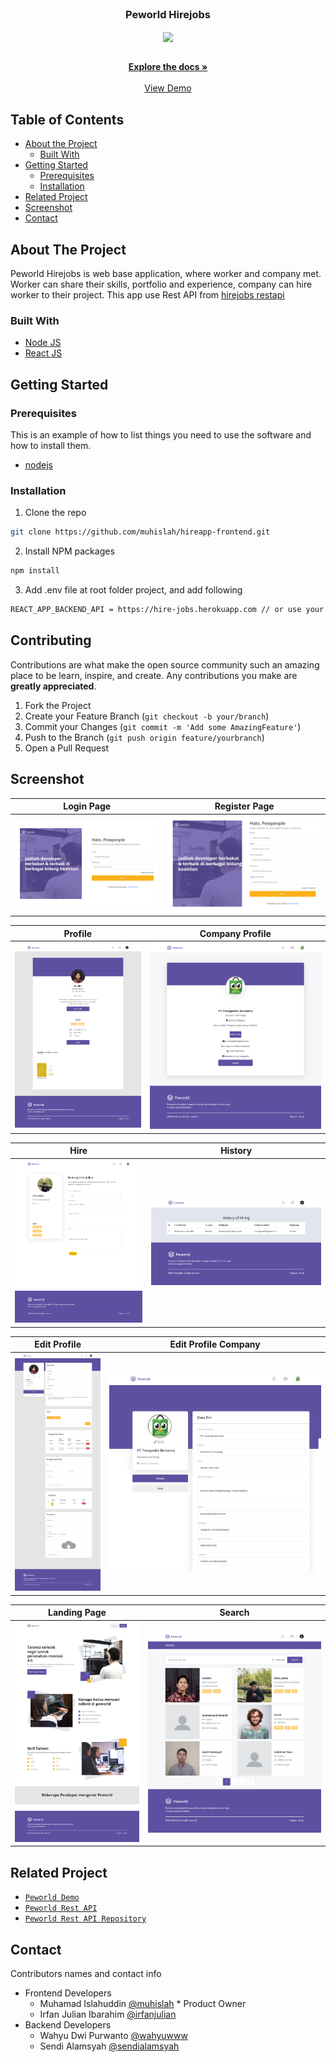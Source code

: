 <br />
<p align="center">

  <h3 align="center">Peworld Hirejobs</h3>
  <p align="center">
    <image align="center" width="200" src='./images/peworld.jpg' />
  </p>

  <p align="center">
    <br />
    <a href="https://github.com/muhislah/hireapp-frontend.git"><strong>Explore the docs »</strong></a>
    <br />
    <br />
    <a href="https://hireapp-frontend.vercel.app/">View Demo</a>
  </p>
</p>



<!-- TABLE OF CONTENTS -->
## Table of Contents

* [About the Project](#about-the-project)
  * [Built With](#built-with)
* [Getting Started](#getting-started)
  * [Prerequisites](#prerequisites)
  * [Installation](#installation)
* [Related Project](#related-project)
* [Screenshot](#screenshot)
* [Contact](#contact)



<!-- ABOUT THE PROJECT -->
## About The Project


Peworld Hirejobs is web base application, where worker and company met. Worker can share their skills, portfolio and experience, company can hire worker to their project. This app use Rest API from [hirejobs restapi](https://hire-jobs.herokuapp.com/)

### Built With

* [Node JS](https://nodejs.org/en/docs/)
* [React JS](https://reactjs.org/)



<!-- GETTING STARTED -->
## Getting Started

### Prerequisites

This is an example of how to list things you need to use the software and how to install them.

* [nodejs](https://nodejs.org/en/download/)

### Installation

1. Clone the repo
```sh
git clone https://github.com/muhislah/hireapp-frontend.git
```
2. Install NPM packages
```sh
npm install
```
3. Add .env file at root folder project, and add following
```sh
REACT_APP_BACKEND_API = https://hire-jobs.herokuapp.com // or use your own

```

<!-- CONTRIBUTING -->
## Contributing

Contributions are what make the open source community such an amazing place to be learn, inspire, and create. Any contributions you make are **greatly appreciated**.

1. Fork the Project
2. Create your Feature Branch (`git checkout -b your/branch`)
3. Commit your Changes (`git commit -m 'Add some AmazingFeature'`)
4. Push to the Branch (`git push origin feature/yourbranch`)
5. Open a Pull Request

<!-- SCREENSHOT -->
## Screenshot
| Login Page | Register Page |
| ------------- | ------------- |
| ![login](/images/login.png?raw=true " ") | ![register](/images/regisFix.png?raw=true " ") |

| Profile | Company Profile |
| ------------- | ------------- |
| ![chat](/images/profilefix.png?raw=true " ") | ![edit](/images/company.png?raw=true " ") |

| Hire | History |
| ------------- | ------------- |
| ![profile](/images/Hirepage.png?raw=true " ") | ![receiver](/images/historys.png?raw=true " ") |

| Edit Profile | Edit Profile Company |
| ------------- | ------------- |
| ![profile](/images/updateemployees.png?raw=true " ") | ![receiver](/images/editcompany.png?raw=true " ") |

| Landing Page | Search |
| ------------- | ------------- |
| ![profile](/images/landing.png?raw=true " ") | ![receiver](/images/searchfix.png?raw=true " ") |


<!-- RELATED PROJECT -->
## Related Project
* [`Peworld Demo`](https://hireapp-frontend.vercel.app/landingpage)
* [`Peworld Rest API`](https://hire-jobs.herokuapp.com/)
* [`Peworld Rest API Repository`](https://github.com/muhislah/hireapp-backend)


<!-- CONTACT -->
## Contact

Contributors names and contact info

* Frontend Developers
  * Muhamad Islahuddin [@muhislah](https://github.com/muhislah) * Product Owner
  * Irfan Julian Ibarahim [@irfanjulian](https://github.com/Irfanjulian)
* Backend Developers
  * Wahyu Dwi Purwanto [@wahyuwww](https://github.com/wahyuwww)
  * Sendi Alamsyah [@sendialamsyah](https://github.com/sendialamsyah)
